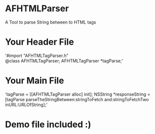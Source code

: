 # AFHTMLParser
A Tool to parse String between to HTML tags

# Your Header File
  '#import "AFHTMLTagParser.h"</br>
  @class AFHTMLTagParser;
  AFHTMLTagParser *tagParse;'

# Your Main File
  'tagParse = [[AFHTMLTagParser alloc] init];
  NSString *responseString = [tagParse parseTheStringBetween:stringToFetch and:stringToFetchTwo inURL:URLOfString];'

# Demo file included :)
